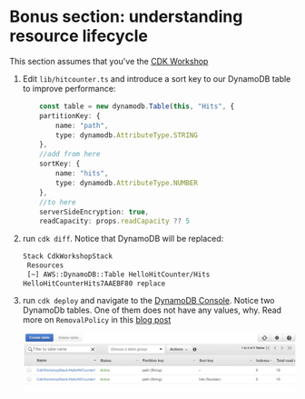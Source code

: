 # Bonus section: understanding resource lifecycle

This section assumes that you've the [CDK Workshop](https://cdkworkshop.com/20-typescript.html) 

1. Edit `lib/hitcounter.ts` and introduce a sort key to our DynamoDB table to improve performance:

    ```ts
        const table = new dynamodb.Table(this, "Hits", {
        partitionKey: {
            name: "path",
            type: dynamodb.AttributeType.STRING
        },
        //add from here
        sortKey: {
            name: "hits",
            type: dynamodb.AttributeType.NUMBER
        },
        //to here
        serverSideEncryption: true,
        readCapacity: props.readCapacity ?? 5
    ```

2. run `cdk diff`. Notice that DynamoDB will be replaced:
   ```
   Stack CdkWorkshopStack
    Resources
    [~] AWS::DynamoDB::Table HelloHitCounter/Hits HelloHitCounterHits7AAEBF80 replace
   ```

3. run `cdk deploy` and navigate to the [DynamoDB Console](https://ap-southeast-2.console.aws.amazon.com/dynamodb/home?region=ap-southeast-2#tables:). Notice two DynamoDb tables. One of them does not have any values, why. Read more on `RemovalPolicy` in this [blog post](https://bobbyhadz.com/blog/set-deletion-policy-aws-cdk)

    <img src="img/2021-06-30-18-30-21.png" width="700px">